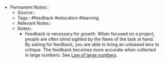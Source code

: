 - Permanent Notes::
    - Source::
    - Tags:: #feedback #education #learning
    - Relevant Notes::
    - Notes::
        - Feedback is necessary for growth. When focused on a project, people are often blind sighted by the flaws of the task at hand. By asking for feedback, you are able to bring an unbiased lens to critique. The feedback becomes more accurate when collected in large numbers. See [Law of large numbers](https://en.wikipedia.org/wiki/Law_of_large_numbers).
